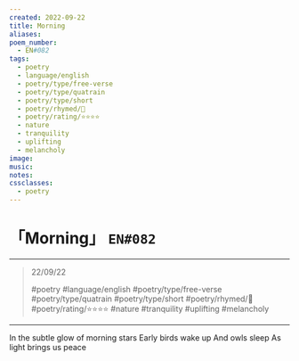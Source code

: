 ```yaml
---
created: 2022-09-22
title: Morning
aliases:
poem_number:
  - EN#082
tags:
  - poetry
  - language/english
  - poetry/type/free-verse
  - poetry/type/quatrain
  - poetry/type/short
  - poetry/rhymed/🔴
  - poetry/rating/⭐⭐⭐⭐
  - nature
  - tranquility
  - uplifting
  - melancholy
image:
music:
notes:
cssclasses:
  - poetry
---
```

# 「Morning」 `EN#082`

---

> 22/09/22
> 
> #poetry 
> #language/english 
> #poetry/type/free-verse #poetry/type/quatrain #poetry/type/short 
> #poetry/rhymed/🔴 
> #poetry/rating/⭐⭐⭐⭐ 
> #nature #tranquility #uplifting #melancholy 

---

In the subtle glow of morning stars
Early birds wake up
And owls sleep
As light brings us peace